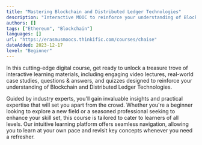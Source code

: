 ```yaml
---
title: "Mastering Blockchain and Distributed Ledger Technologies"
description: "Interactive MOOC to reinforce your understanding of Blockchain and Distributed Ledger Technologies."
authors: []
tags: ["Ethereum", "Blockchain"]
languages: []
url: "https://erasmusmoocs.thinkific.com/courses/chaise"
dateAdded: 2023-12-17
level: "Beginner"
---
```


In this cutting-edge digital course, get ready to unlock a treasure trove of interactive learning materials, including engaging video lectures, real-world case studies, questions & answers, and quizzes designed to reinforce your understanding of Blockchain and Distributed Ledger Technologies. 

Guided by industry experts, you'll gain invaluable insights and practical expertise that will set you apart from the crowd. Whether you're a beginner looking to explore a new field or a seasoned professional seeking to enhance your skill set, this course is tailored to cater to learners of all levels. Our intuitive learning platform offers seamless navigation, allowing you to learn at your own pace and revisit key concepts whenever you need a refresher.

